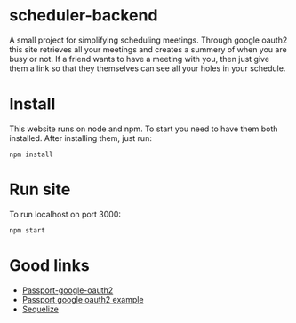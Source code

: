 # scheduler-backend
A small project for simplifying scheduling meetings. Through google oauth2 this 
site retrieves all your meetings and creates a summery of when you are busy or 
not. If a friend wants to have a meeting with you, then just give them a link 
so that they themselves can see all your holes in your schedule.


# Install 

This website runs on node and npm. To start you need to have them both 
installed. After installing them, just run:
```
npm install
```

#  Run site

To run localhost on port 3000:
```
npm start
```

# Good links

- [Passport-google-oauth2](
    https://github.com/jaredhanson/passport-google-oauth2)
- [Passport google oauth2 example](
    https://github.com/barberboy/passport-google-oauth2-example)
- [Sequelize](http://docs.sequelizejs.com/manual/installation/getting-started)
